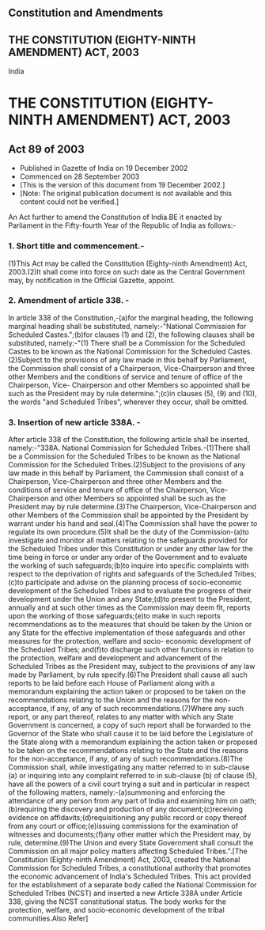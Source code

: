 ## Constitution and Amendments

## THE CONSTITUTION (EIGHTY-NINTH AMENDMENT) ACT, 2003

India

# THE CONSTITUTION (EIGHTY-NINTH AMENDMENT) ACT, 2003

## Act 89 of 2003

  * Published in Gazette of India on 19 December 2002 
  * Commenced on 28 September 2003 
  * [This is the version of this document from 19 December 2002.] 
  * [Note: The original publication document is not available and this content could not be verified.] 

An Act further to amend the Constitution of India.BE it enacted by Parliament
in the Fifty-fourth Year of the Republic of India as follows:-

### 1. Short title and commencement.-

(1)This Act may be called the Constitution (Eighty-ninth Amendment) Act,
2003.(2)It shall come into force on such date as the Central Government may,
by notification in the Official Gazette, appoint.

### 2. Amendment of article 338. -

In article 338 of the Constitution,-(a)for the marginal heading, the following
marginal heading shall be substituted, namely:-"National Commission for
Scheduled Castes.";(b)for clauses (1) and (2), the following clauses shall be
substituted, namely:-"(1) There shall be a Commission for the Scheduled Castes
to be known as the National Commission for the Scheduled Castes.(2)Subject to
the provisions of any law made in this behalf by Parliament, the Commission
shall consist of a Chairperson, Vice-Chairperson and three other Members and
the conditions of service and tenure of office of the Chairperson, Vice-
Chairperson and other Members so appointed shall be such as the President may
by rule determine.";(c)in clauses (5), (9) and (10), the words "and Scheduled
Tribes", wherever they occur, shall be omitted.

### 3. Insertion of new article 338A. -

After article 338 of the Constitution, the following article shall be
inserted, namely:-"338A. National Commission for Scheduled Tribes.-(1)There
shall be a Commission for the Scheduled Tribes to be known as the National
Commission for the Scheduled Tribes.(2)Subject to the provisions of any law
made in this behalf by Parliament, the Commission shall consist of a
Chairperson, Vice-Chairperson and three other Members and the conditions of
service and tenure of office of the Chairperson, Vice-Chairperson and other
Members so appointed shall be such as the President may by rule
determine.(3)The Chairperson, Vice-Chairperson and other Members of the
Commission shall be appointed by the President by warrant under his hand and
seal.(4)The Commission shall have the power to regulate its own
procedure.(5)It shall be the duty of the Commission-(a)to investigate and
monitor all matters relating to the safeguards provided for the Scheduled
Tribes under this Constitution or under any other law for the time being in
force or under any order of the Government and to evaluate the working of such
safeguards;(b)to inquire into specific complaints with respect to the
deprivation of rights and safeguards of the Scheduled Tribes;(c)to participate
and advise on the planning process of socio-economic development of the
Scheduled Tribes and to evaluate the progress of their development under the
Union and any State;(d)to present to the President, annually and at such other
times as the Commission may deem fit, reports upon the working of those
safeguards;(e)to make in such reports recommendations as to the measures that
should be taken by the Union or any State for the effective implementation of
those safeguards and other measures for the protection, welfare and socio-
economic development of the Scheduled Tribes; and(f)to discharge such other
functions in relation to the protection, welfare and development and
advancement of the Scheduled Tribes as the President may, subject to the
provisions of any law made by Parliament, by rule specify.(6)The President
shall cause all such reports to be laid before each House of Parliament along
with a memorandum explaining the action taken or proposed to be taken on the
recommendations relating to the Union and the reasons for the non-acceptance,
if any, of any of such recommendations.(7)Where any such report, or any part
thereof, relates to any matter with which any State Government is concerned, a
copy of such report shall be forwarded to the Governor of the State who shall
cause it to be laid before the Legislature of the State along with a
memorandum explaining the action taken or proposed to be taken on the
recommendations relating to the State and the reasons for the non-acceptance,
if any, of any of such recommendations.(8)The Commission shall, while
investigating any matter referred to in sub-clause (a) or inquiring into any
complaint referred to in sub-clause (b) of clause (5), have all the powers of
a civil court trying a suit and in particular in respect of the following
matters, namely:-(a)summoning and enforcing the attendance of any person from
any part of India and examining him on oath;(b)requiring the discovery and
production of any document;(c)receiving evidence on
affidavits;(d)requisitioning any public record or copy thereof from any court
or office;(e)issuing commissions for the examination of witnesses and
documents;(f)any other matter which the President may, by rule,
determine.(9)The Union and every State Government shall consult the Commission
on all major policy matters affecting Scheduled Tribes.".[The Constitution
(Eighty-ninth Amendment) Act, 2003, created the National Commission for
Scheduled Tribes, a constitutional authority that promotes the economic
advancement of India's Scheduled Tribes. This act provided for the
establishment of a separate body called the National Commission for Scheduled
Tribes (NCST) and inserted a new Article 338A under Article 338, giving the
NCST constitutional status. The body works for the protection, welfare, and
socio-economic development of the tribal communities.Also Refer]

